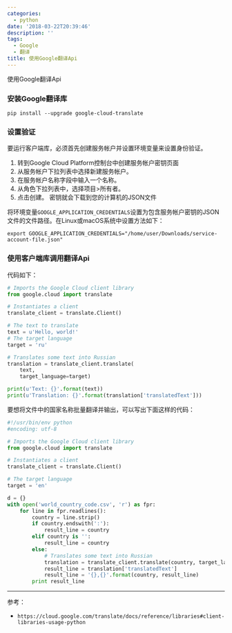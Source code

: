 ```yaml
---
categories:
  - python
date: '2018-03-22T20:39:46'
description: ''
tags:
  - Google
  - 翻译
title: 使用Google翻译Api
---
```





使用Google翻译Api

### 安装Google翻译库

```shell
pip install --upgrade google-cloud-translate
```

<!--more-->

### 设置验证

要运行客户端库，必须首先创建服务帐户并设置环境变量来设置身份验证。

1. 转到Google Cloud Platform控制台中创建服务帐户密钥页面
2. 从服务帐户下拉列表中选择新建服务帐户。
3. 在服务帐户名称字段中输入一个名称。
4. 从角色下拉列表中，选择项目>所有者。
5. 点击创建。 密钥就会下载到您的计算机的JSON文件

将环境变量`GOOGLE_APPLICATION_CREDENTIALS`设置为包含服务帐户密钥的JSON文件的文件路径。在Linux或macOS系统中设置方法如下：

```shell
export GOOGLE_APPLICATION_CREDENTIALS="/home/user/Downloads/service-account-file.json"
```

### 使用客户端库调用翻译Api

代码如下：

```python
# Imports the Google Cloud client library
from google.cloud import translate

# Instantiates a client
translate_client = translate.Client()

# The text to translate
text = u'Hello, world!'
# The target language
target = 'ru'

# Translates some text into Russian
translation = translate_client.translate(
    text,
    target_language=target)

print(u'Text: {}'.format(text))
print(u'Translation: {}'.format(translation['translatedText']))
```

要想将文件中的国家名称批量翻译并输出，可以写出下面这样的代码：

```python
#!/usr/bin/env python
#encoding: utf-8

# Imports the Google Cloud client library
from google.cloud import translate

# Instantiates a client
translate_client = translate.Client()

# The target language
target = 'en'

d = {}
with open('world_country_code.csv', 'r') as fpr:
    for line in fpr.readlines():
        country = line.strip()
        if country.endswith(':'):
            result_line = country
        elif country is '':
            result_line = country
        else:
            # Translates some text into Russian
            translation = translate_client.translate(country, target_language=target)
            result_line = translation['translatedText']
            result_line = '{},{}'.format(country, result_line)
        print result_line
```



---

参考：

- `https://cloud.google.com/translate/docs/reference/libraries#client-libraries-usage-python`

